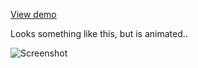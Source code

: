 [View demo](https://dl.dropbox.com/u/647738/demos/lololand/index.html)

Looks something like this, but is animated..

![Screenshot](http://f.cl.ly/items/3O2w152T1V1h453E2u3t/Screen%20Shot%202013-03-31%20at%205.39.09%20PM.png)


